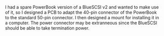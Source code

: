 I had a spare PowerBook version of a BlueSCSI v2 and wanted to make use of it, so I designed a PCB to adapt the 40-pin connector of the PowerBook to the standard 50-pin connector. I then designed a mount for installing it in a computer. The power connector may be extranneous since the BlueSCSI should be able to take termination power.
[](https://github.com/jimfrob/40-to-50-Pin-SCSI-Adapter/blob/main/top.svg?raw=true)
